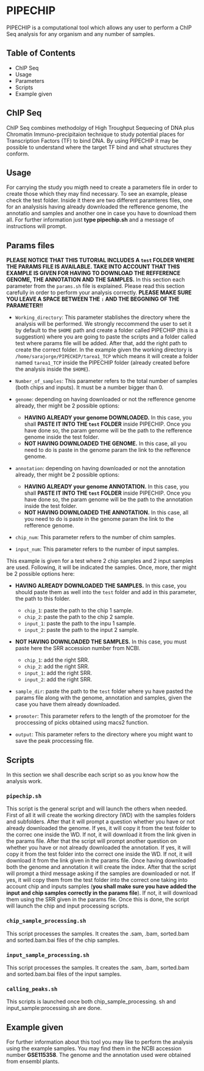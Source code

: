 # PIPECHIP
PIPECHIP is a computational tool which allows any user to perform a ChIP Seq analysis for any organism and any number of samples.

## Table of Contents
- ChIP Seq
- Usage
- Parameters
- Scripts
- Example given

## ChIP Seq
ChIP Seq combines methodolgy of High Troughput Sequecing of DNA plus Chromatin Immuno-precipitaion technique to study potential
places for Transcription Factors (TF) to bind DNA. By using PIPECHIP it may be possible to understand where the target TF bind
and what structures they conform.

## Usage
For carrying the study you migth need to create a parameters file in order to create those which they may find necessary.
To see an example, please check the test folder. Inside it there are two different paramteres files, one for an analysisis having
already downloaded the refference genome, the annotatio and samples and another one in case you have to download them all. For further information just __type pipechip.sh__ and a message of instructions will prompt.

## Params files
__PLEASE NOTICE THAT THIS TUTORIAL INCLUDES A `test` FOLDER WHERE THE PARAMS FILE IS AVAILABLE. TAKE INTO ACCOUNT THAT THIS EXAMPLE IS GIVEN FOR HAVING TO DOWNLOAD THE REFFERENCE GENOME, THE ANNOTATION AND THE SAMPLES.__
In this section each parameter from the `params.sh` file is explained. Please read this section carefully in order to perform your analysis correctly. __PLEASE MAKE SURE YOU LEAVE A SPACE BETWEEN THE `:` AND THE BEGGNING OF THE PARAMETER!!__
- `Working_directory`: This parameter stablishes the directory where the analysis will be performed. We strongly reccommend the user to set it by default to the `$HOME` path and create a folder called PIPECHIP (this is a suggestion) where you are going to paste the scripts and a folder called test where params file will be added. After that, add the right path to create the correct folder. In the example given the working directory is `/home/sarajorge/PIPECHIP/tarea1_TCP` which means it will create a folder named `tarea1_TCP` inside the PIPECHIP folder (already created before the analysis inside the `$HOME`).

- `Number_of_samples`: This parameter refers to the total number of samples (both chips and inputs). It must be a number bigger than 0.

- `genome`: depending on having downloaded or not the refference genome already, ther might be 2 possible options:
  - __HAVING ALREADY your genome DOWNLOADED.__ In this case, you shall __PASTE IT INTO THE `test` FOLDER__ inside PIPECHIP. Once you have done so, the param genome will be the path to the refference genome inside the test folder.
  - __NOT HAVING DOWNLOADED THE GENOME.__ In this case, all you need to do is paste in the genome param the link to the refference genome.
  
- `annotation`: depending on having downloaded or not the annotation already, ther might be 2 possible options:
  - __HAVING ALREADY your genome ANNOTATION.__ In this case, you shall __PASTE IT INTO THE `test` FOLDER__ inside PIPECHIP. Once you have done so, the param genome will be the path to the annotation inside the test folder.
  - __NOT HAVING DOWNLOADED THE ANNOTATION.__ In this case, all you need to do is paste in the genome param the link to the refference genome.

- `chip_num`: This parameter refers to the number of chim samples.

- `input_num`: This parameter refers to the number of input samples.

This example is given for a test where 2 chip samples and 2 input samples are used. Following, it will be indicated the samples.
Once, more, ther might be 2 possible options here:
- __HAVING ALREADY DOWNLOADED THE SAMPLES.__ In this case, you should paste them as well into the `test` folder and add in this parameter, the path to this folder.
  - `chip_1`: paste the path to the chip 1 sample.
  - `chip_2`: paste the path to the chip 2 sample.
  - `input_1`: paste the path to the inpu 1 sample.
  - `input_2`: paste the path to the input 2 sample.
- __NOT HAVING DOWNLOADED THE SAMPLES.__ In this case, you must paste here the SRR accession number from NCBI.
  - `chip_1`: add the right SRR.
  - `chip_2`: add the right SRR.
  - `input_1`: add the right SRR.
  - `input_2`: add the right SRR.

- `sample_dir`: paste the path to the `test` folder where yu have pasted the params file along with the genome, annotation and samples, given the case you have them already downloaded.

- `promoter`: This parameter refers to the length of the promotoer for the proccessing of picks obtained using macs2 function. 
- `output`: This parameter refers to the directory where you might want to save the peak proccessing file.

## Scripts
In this section we shall describe each script so as you know how the analysis work.
### `pipechip.sh`
This script is the general script and will launch the others when  needed. First of all it will create the working directory (WD) with the samples folders and subfolders. After that it will prompt a question whether you have or not already downloaded the genome. If yes, it will copy it from the test folder to the correc one inside the WD. If not, it will download it from the link given in the params file. After that the script will prompt another question on whether you have or not already downloaded the annotation. If yes, it will copy it from the test folder into the correct one inside the WD. If not, it will download it from the link given in the params file.
Once having downloaded both the genome and annotation it will create the index. After that the script will prompt a third message asking if the samples are downloaded or not. If yes, it will copy them from the test folder into the correct one taking into account chip and inputs samples (__you shall make sure you have added the input and chip samples correctly in the params file__). If not, it will download them using the SRR given in the params file. Once this is done, the script will launch the chip and input processing scripts.

### `chip_sample_processing.sh`
This script processes the samples. It creates the .sam, .bam, sorted.bam and sorted.bam.bai files of the chip samples.

### `input_sample_processing.sh`
This script processes the samples. It creates the .sam, .bam, sorted.bam and sorted.bam.bai files of the input samples.

### `calling_peaks.sh`
This scripts is launched once both chip_sample_processing. sh and input_sample:processing.sh are done. 

## Example given
For further information about this tool you may like to perform the analysis using the example samples. You may find them in the NCBI accession number __GSE115358__. The genome and the annotation used were obtained from ensembl plants.
